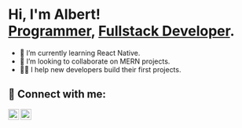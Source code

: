 <h1>Hi, I'm Albert! <br/><a href="https://github.com/kipchirchiralb">Programmer</a>, <a href="https://www.linkedin.com/in/albert-kipchirchir-34432411a/">Fullstack Developer</a>.</h1>

- 🌱 I’m currently learning React Native.
- 👯 I’m looking to collaborate on MERN projects.
- 👨‍💻 I help new developers build their first projects.



<h2> 🤳 Connect with me:</h2>

[<img align="left" alt="AlbertKipchirchir | Twitter" width="22px" src="https://cdn.jsdelivr.net/npm/simple-icons@v3/icons/twitter.svg" />][twitter]
[<img align="left" alt="AlbertKipchirchir | LinkedIn" width="22px" src="https://cdn.jsdelivr.net/npm/simple-icons@v3/icons/linkedin.svg" />][linkedin]

[twitter]: https://twitter.com/kipchirchirdev 
[linkedin]: https://linkedin.com/in/albert-kipchirchir-34432411a

